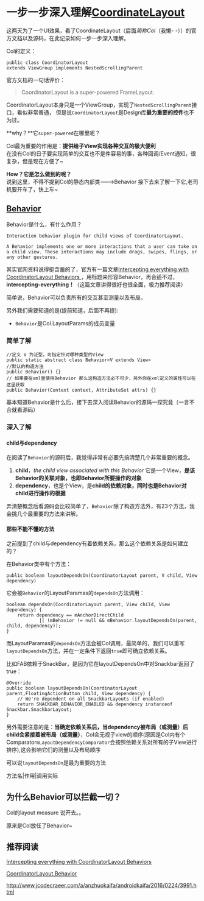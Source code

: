 # 一步一步深入理解[CoordinateLayout](https://developer.android.com/reference/android/support/design/widget/CoordinatorLayout.html)

这两天为了一个UI效果，看了CoordinateLayout（后面*简称Col*（我懒- -））的官方文档以及源码，在此记录如何一步一步深入理解。    

Col的定义：  
```
public class CoordinatorLayout 
extends ViewGroup implements NestedScrollingParent
```  

官方文档的一句话评价：  
> CoordinatorLayout is a super-powered FrameLayout.

CoordinatorLayout本身只是一个ViewGroup，实现了`NestedScrollingParent`接口，看似非常普通，
但是说`CoordinatorLayout`是Design库**最为重要的控件**也不为过。  

**why？**它`super-powered`在哪里呢？    

Col最为重要的作用是：**提供给子View实现各种交互的极大便利**  
在没有Col的日子要实现简单的交互也不是件容易的事，各种回调/Event通知，很复杂，但是现在方便了~  
 
 **How？它是怎么做到的呢？**    
说到这里，不得不提到Col的静态内部类--->Behavior
接下去来了解一下它,老司机要开车了，快上车~  

## [Behavior](https://developer.android.com/reference/android/support/design/widget/CoordinatorLayout.Behavior.html)  
Behavior是什么，有什么作用？ 

	Interaction behavior plugin for child views of CoordinatorLayout.

	A Behavior implements one or more interactions that a user can take on a child view. These interactions may include drags, swipes, flings, or any other gestures.

其实官网资料说得挺含蓄的了，官方有一篇文章[Intercepting everything with CoordinatorLayout Behaviors
](https://medium.com/google-developers/intercepting-everything-with-coordinatorlayout-behaviors-8c6adc140c26#.p1v2t3rxo)，用标题来形容Behavior，再合适不过，**intercepting-everything！**（这篇文章讲得很好也很全面，极力推荐阅读）  

简单说，Behavior可以负责所有的交互甚至测量以及布局。  

另外我们需要知道的是(提前知道，后面不再提):  

- `Behavior`是Col.LayoutParams的成员变量


### 简单了解
```
//定义 V 为泛型，可指定针对哪种类型的View 
public static abstract class Behavior<V extends View> 
//默认的构造方法
public Behavior() {}
// 如果要在xml里使用Behavior 那么这构造方法必不可少，另外你在xml定义的属性可以在这里获取
public Behavior(Context context, AttributeSet attrs) {}
```

基本知道Behavior是什么后，接下去深入阅读Behavior的源码一探究竟（一言不合就看源码）  

### 深入了解 

#### child与dependency

在阅读了`Behavior`的源码后，我觉得非常有必要先搞清楚几个非常重要的概念。  

1. **child**，*the child view associated with this Behavior*
它是一个View，**是该Behavior的关联对象，也即Behavior所要操作的对象**    
2. **dependency**，也是个View，是**child的依赖对象，同时也是Behavior对child进行操作的根据**  

弄清楚概念后看源码会比较简单了，`Behavior`除了构造方法外，有23个方法，我会挑几个最重要的方法来讲解。  

#### 那些不能不懂的方法

之前提到了child与dependency有着依赖关系，那么这个依赖关系是如何建立的？  

在Behavior类中有个方法：  

```
public boolean layoutDependsOn(CoordinatorLayout parent, V child, View dependency)
```
它会被`Behavior`的LayoutParamas的`dependsOn`方法调用：

```
boolean dependsOn(CoordinatorLayout parent, View child, View dependency) {
    return dependency == mAnchorDirectChild
            || (mBehavior != null && mBehavior.layoutDependsOn(parent, child, dependency));
}
```

而LayoutParamas的`dependsOn`方法会被Col调用，最简单的，我们可以重写`layoutDependsOn`方法，并在一定条件下返回`true`即可确立依赖关系。  

比如FAB依赖于SnackBar，是因为它在layoutDependsOn中对Snackbar返回了true：    
```
@Override
public boolean layoutDependsOn(CoordinatorLayout parent,FloatingActionButton child, View dependency) {
    // We're dependent on all SnackbarLayouts (if enabled)
    return SNACKBAR_BEHAVIOR_ENABLED && dependency instanceof Snackbar.SnackbarLayout;
}
```


另外需要注意的是：**当确定依赖关系后，当dependency被布局（或测量）后child会紧接着被布局（或测量）**，Col会无视子view的顺序(原因是Col内有个Comparator`mLayoutDependencyComparator`会按照依赖关系对所有的子View进行排序),这会影响它们的测量以及布局顺序   

可以说`layoutDependsOn`是最为重要的方法  
	
	



方法名|作用|调用实际  




## 为什么Behavior可以拦截一切？
Col的layout measure 说开去。。

原来是Col放任了Behavior~

## 推荐阅读  
[Intercepting everything with CoordinatorLayout Behaviors
](https://medium.com/google-developers/intercepting-everything-with-coordinatorlayout-behaviors-8c6adc140c26#.p1v2t3rxo)  

[CoordinatorLayout.Behavior](https://developer.android.com/reference/android/support/design/widget/CoordinatorLayout.Behavior.html)  

<http://www.jcodecraeer.com/a/anzhuokaifa/androidkaifa/2016/0224/3991.html>
